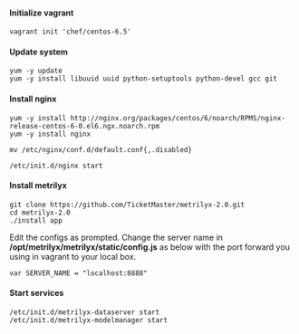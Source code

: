 
#### Initialize vagrant

	vagrant init 'chef/centos-6.5'

#### Update system

	yum -y update
	yum -y install libuuid uuid python-setuptools python-devel gcc git


#### Install nginx

	yum -y install http://nginx.org/packages/centos/6/noarch/RPMS/nginx-release-centos-6-0.el6.ngx.noarch.rpm
	yum -y install nginx

	mv /etc/nginx/conf.d/default.conf{,.disabled}

	/etc/init.d/nginx start

#### Install metrilyx

	git clone https://github.com/TicketMaster/metrilyx-2.0.git
	cd metrilyx-2.0
	./install app

Edit the configs as prompted.  Change the server name in **/opt/metrilyx/metrilyx/static/config.js** as below with the port forward you using in vagrant to your local box.

	var SERVER_NAME = "localhost:8888"


#### Start services
	
	/etc/init.d/metrilyx-dataserver start
	/etc/init.d/metrilyx-modelmanager start